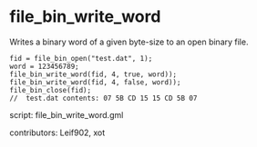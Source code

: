 file_bin_write_word
===================

Writes a binary word of a given byte-size to an open binary file.

    fid = file_bin_open("test.dat", 1);
    word = 123456789;
    file_bin_write_word(fid, 4, true, word));
    file_bin_write_word(fid, 4, false, word));
    file_bin_close(fid);
    //  test.dat contents: 07 5B CD 15 15 CD 5B 07

script: file_bin_write_word.gml

contributors: Leif902, xot
